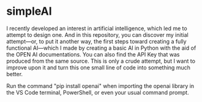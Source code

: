 # simpleAI

I recently developed an interest in artificial intelligence, which led me to attempt to design one. And in this repository, you can discover my initial attempt—or, to put it another way, the first steps toward creating a fully functional AI—which I made by creating a basic AI in Python with the aid of the OPEN AI documentations. You can also find the API Key that was produced from the same source. This is only a crude attempt, but I want to improve upon it and turn this one small line of code into something much better.

Run the command "pip install openai" when importing the openai library in the VS Code terminal, PowerShell, or even your usual command prompt.
